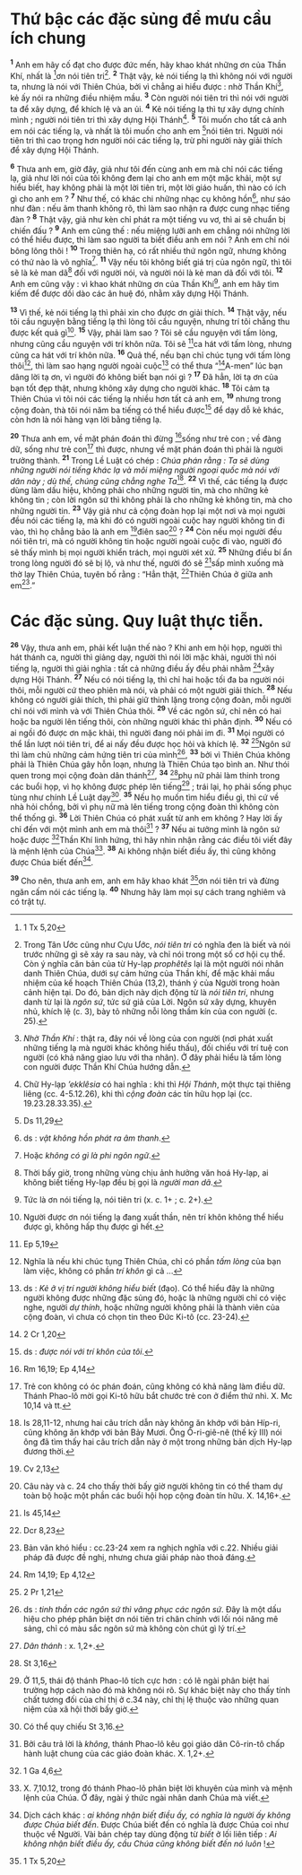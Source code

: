 # Thứ bậc các đặc sủng để mưu cầu ích chung

<sup><b>1</b></sup> Anh em hãy cố đạt cho được đức mến, hãy khao khát những ơn của Thần Khí, nhất là [^1@-68709927-f21b-4fa9-ae75-a3951e73fcc8]ơn nói tiên tri[^1-68709927-f21b-4fa9-ae75-a3951e73fcc8]. <sup><b>2</b></sup> Thật vậy, kẻ nói tiếng lạ thì không nói với người ta, nhưng là nói với Thiên Chúa, bởi vì chẳng ai hiểu được : nhờ Thần Khí[^2-68709927-f21b-4fa9-ae75-a3951e73fcc8], kẻ ấy nói ra những điều nhiệm mầu. <sup><b>3</b></sup> Còn người nói tiên tri thì nói với người ta để xây dựng, để khích lệ và an ủi. <sup><b>4</b></sup> Kẻ nói tiếng lạ thì tự xây dựng chính mình ; người nói tiên tri thì xây dựng Hội Thánh[^3-68709927-f21b-4fa9-ae75-a3951e73fcc8]. <sup><b>5</b></sup> Tôi muốn cho tất cả anh em nói các tiếng lạ, và nhất là tôi muốn cho anh em [^2@-68709927-f21b-4fa9-ae75-a3951e73fcc8]nói tiên tri. Người nói tiên tri thì cao trọng hơn người nói các tiếng lạ, trừ phi người này giải thích để xây dựng Hội Thánh.

<sup><b>6</b></sup> Thưa anh em, giờ đây, giả như tôi đến cùng anh em mà chỉ nói các tiếng lạ, giả như lời nói của tôi không đem lại cho anh em một mặc khải, một sự hiểu biết, hay không phải là một lời tiên tri, một lời giáo huấn, thì nào có ích gì cho anh em ? <sup><b>7</b></sup> Như thế, có khác chi những nhạc cụ không hồn[^4-68709927-f21b-4fa9-ae75-a3951e73fcc8], như sáo như đàn : nếu âm thanh không rõ, thì làm sao nhận ra được cung nhạc tiếng đàn ? <sup><b>8</b></sup> Thật vậy, giả như kèn chỉ phát ra một tiếng vu vơ, thì ai sẽ chuẩn bị chiến đấu ? <sup><b>9</b></sup> Anh em cũng thế : nếu miệng lưỡi anh em chẳng nói những lời có thể hiểu được, thì làm sao người ta biết điều anh em nói ? Anh em chỉ nói bông lông thôi ! <sup><b>10</b></sup> Trong thiên hạ, có rất nhiều thứ ngôn ngữ, nhưng không có thứ nào là vô nghĩa[^5-68709927-f21b-4fa9-ae75-a3951e73fcc8]. <sup><b>11</b></sup> Vậy nếu tôi không biết giá trị của ngôn ngữ, thì tôi sẽ là kẻ man dã[^6-68709927-f21b-4fa9-ae75-a3951e73fcc8] đối với người nói, và người nói là kẻ man dã đối với tôi. <sup><b>12</b></sup> Anh em cũng vậy : vì khao khát những ơn của Thần Khí[^7-68709927-f21b-4fa9-ae75-a3951e73fcc8], anh em hãy tìm kiếm để được dồi dào các ân huệ đó, nhằm xây dựng Hội Thánh.

<sup><b>13</b></sup> Vì thế, kẻ nói tiếng lạ thì phải xin cho được ơn giải thích. <sup><b>14</b></sup> Thật vậy, nếu tôi cầu nguyện bằng tiếng lạ thì lòng tôi cầu nguyện, nhưng trí tôi chẳng thu được kết quả gì[^8-68709927-f21b-4fa9-ae75-a3951e73fcc8]. <sup><b>15</b></sup> Vậy, phải làm sao ? Tôi sẽ cầu nguyện với tấm lòng, nhưng cũng cầu nguyện với trí khôn nữa. Tôi sẽ [^3@-68709927-f21b-4fa9-ae75-a3951e73fcc8]ca hát với tấm lòng, nhưng cũng ca hát với trí khôn nữa. <sup><b>16</b></sup> Quả thế, nếu bạn chỉ chúc tụng với tấm lòng thôi[^9-68709927-f21b-4fa9-ae75-a3951e73fcc8], thì làm sao hạng người ngoài cuộc[^10-68709927-f21b-4fa9-ae75-a3951e73fcc8] có thể thưa “[^4@-68709927-f21b-4fa9-ae75-a3951e73fcc8]A-men” lúc bạn dâng lời tạ ơn, vì người đó không biết bạn nói gì ? <sup><b>17</b></sup> Đã hẳn, lời tạ ơn của bạn tốt đẹp thật, nhưng không xây dựng cho người khác. <sup><b>18</b></sup> Tôi cảm tạ Thiên Chúa vì tôi nói các tiếng lạ nhiều hơn tất cả anh em, <sup><b>19</b></sup> nhưng trong cộng đoàn, thà tôi nói năm ba tiếng có thể hiểu được[^11-68709927-f21b-4fa9-ae75-a3951e73fcc8] để dạy dỗ kẻ khác, còn hơn là nói hàng vạn lời bằng tiếng lạ.

<sup><b>20</b></sup> Thưa anh em, về mặt phán đoán thì đừng [^5@-68709927-f21b-4fa9-ae75-a3951e73fcc8]sống như trẻ con ; về đàng dữ, sống như trẻ con[^12-68709927-f21b-4fa9-ae75-a3951e73fcc8] thì được, nhưng về mặt phán đoán thì phải là người trưởng thành. <sup><b>21</b></sup> Trong Lề Luật có chép : _Chúa phán rằng : Ta sẽ dùng những người nói tiếng khác lạ và môi miệng người ngoại quốc mà nói với dân này ; dù thế, chúng cũng chẳng nghe Ta_[^13-68709927-f21b-4fa9-ae75-a3951e73fcc8]. <sup><b>22</b></sup> Vì thế, các tiếng lạ được dùng làm dấu hiệu, không phải cho những người tin, mà cho những kẻ không tin ; còn lời ngôn sứ thì không phải là cho những kẻ không tin, mà cho những người tin. <sup><b>23</b></sup> Vậy giả như cả cộng đoàn họp lại một nơi và mọi người đều nói các tiếng lạ, mà khi đó có người ngoài cuộc hay người không tin đi vào, thì họ chẳng bảo là anh em [^6@-68709927-f21b-4fa9-ae75-a3951e73fcc8]điên sao[^14-68709927-f21b-4fa9-ae75-a3951e73fcc8] ? <sup><b>24</b></sup> Còn nếu mọi người đều nói tiên tri, mà có người không tin hoặc người ngoài cuộc đi vào, người đó sẽ thấy mình bị mọi người khiển trách, mọi người xét xử. <sup><b>25</b></sup> Những điều bí ẩn trong lòng người đó sẽ bị lộ, và như thế, người đó sẽ [^7@-68709927-f21b-4fa9-ae75-a3951e73fcc8]sấp mình xuống mà thờ lạy Thiên Chúa, tuyên bố rằng : “Hẳn thật, [^8@-68709927-f21b-4fa9-ae75-a3951e73fcc8]Thiên Chúa ở giữa anh em[^15-68709927-f21b-4fa9-ae75-a3951e73fcc8].”

# Các đặc sủng. Quy luật thực tiễn.

<sup><b>26</b></sup> Vậy, thưa anh em, phải kết luận thế nào ? Khi anh em hội họp, người thì hát thánh ca, người thì giảng dạy, người thì nói lời mặc khải, người thì nói tiếng lạ, người thì giải nghĩa : tất cả những điều ấy đều phải nhằm [^9@-68709927-f21b-4fa9-ae75-a3951e73fcc8]xây dựng Hội Thánh. <sup><b>27</b></sup> Nếu có nói tiếng lạ, thì chỉ hai hoặc tối đa ba người nói thôi, mỗi người cứ theo phiên mà nói, và phải có một người giải thích. <sup><b>28</b></sup> Nếu không có người giải thích, thì phải giữ thinh lặng trong cộng đoàn, mỗi người chỉ nói với mình và với Thiên Chúa thôi. <sup><b>29</b></sup> Về các ngôn sứ, chỉ nên có hai hoặc ba người lên tiếng thôi, còn những người khác thì phân định. <sup><b>30</b></sup> Nếu có ai ngồi đó được ơn mặc khải, thì người đang nói phải im đi. <sup><b>31</b></sup> Mọi người có thể lần lượt nói tiên tri, để ai nấy đều được học hỏi và khích lệ. <sup><b>32</b></sup> [^10@-68709927-f21b-4fa9-ae75-a3951e73fcc8]Ngôn sứ thì làm chủ những cảm hứng tiên tri của mình[^16-68709927-f21b-4fa9-ae75-a3951e73fcc8], <sup><b>33</b></sup> bởi vì Thiên Chúa không phải là Thiên Chúa gây hỗn loạn, nhưng là Thiên Chúa tạo bình an. Như thói quen trong mọi cộng đoàn dân thánh[^17-68709927-f21b-4fa9-ae75-a3951e73fcc8], <sup><b>34</b></sup> [^11@-68709927-f21b-4fa9-ae75-a3951e73fcc8]phụ nữ phải làm thinh trong các buổi họp, vì họ không được phép lên tiếng[^18-68709927-f21b-4fa9-ae75-a3951e73fcc8] ; trái lại, họ phải sống phục tùng như chính Lề Luật dạy[^19-68709927-f21b-4fa9-ae75-a3951e73fcc8]. <sup><b>35</b></sup> Nếu họ muốn tìm hiểu điều gì, thì cứ về nhà hỏi chồng, bởi vì phụ nữ mà lên tiếng trong cộng đoàn thì không còn thể thống gì. <sup><b>36</b></sup> Lời Thiên Chúa có phát xuất từ anh em không ? Hay lời ấy chỉ đến với một mình anh em mà thôi[^20-68709927-f21b-4fa9-ae75-a3951e73fcc8] ? <sup><b>37</b></sup> Nếu ai tưởng mình là ngôn sứ hoặc được [^12@-68709927-f21b-4fa9-ae75-a3951e73fcc8]Thần Khí linh hứng, thì hãy nhìn nhận rằng các điều tôi viết đây là mệnh lệnh của Chúa[^21-68709927-f21b-4fa9-ae75-a3951e73fcc8]. <sup><b>38</b></sup> Ai không nhận biết điều ấy, thì cũng không được Chúa biết đến[^22-68709927-f21b-4fa9-ae75-a3951e73fcc8].

<sup><b>39</b></sup> Cho nên, thưa anh em, anh em hãy khao khát [^13@-68709927-f21b-4fa9-ae75-a3951e73fcc8]ơn nói tiên tri và đừng ngăn cấm nói các tiếng lạ. <sup><b>40</b></sup> Nhưng hãy làm mọi sự cách trang nghiêm và có trật tự.

[^1-68709927-f21b-4fa9-ae75-a3951e73fcc8]: Trong Tân Ước cũng như Cựu Ước, _nói tiên tri_ có nghĩa đen là biết và nói trước những gì sẽ xảy ra sau này, và chỉ nói trong một số cơ hội cụ thể. Còn ý nghĩa căn bản của từ Hy-lạp _prophêtês_ lại là một người nói nhân danh Thiên Chúa, dưới sự cảm hứng của Thần khí, để mặc khải mầu nhiệm của kế hoạch Thiên Chúa (13,2), thánh ý của Người trong hoàn cảnh hiện tại. Do đó, bản dịch này dịch động từ là _nói tiên tri_, nhưng danh từ lại là _ngôn sứ_, tức sứ giả của Lời. Ngôn sứ xây dựng, khuyên nhủ, khích lệ (c. 3), bày tỏ những nỗi lòng thầm kín của con người (c. 25).

[^2-68709927-f21b-4fa9-ae75-a3951e73fcc8]: _Nhờ Thần Khí_ : thật ra, đây nói về lòng của con người (nơi phát xuất những tiếng lạ mà người khác không hiểu thấu), đối chiếu với trí tuệ con người (có khả năng giao lưu với tha nhân). Ở đây phải hiểu là tấm lòng con người được Thần Khí Chúa hướng dẫn.

[^3-68709927-f21b-4fa9-ae75-a3951e73fcc8]: Chữ Hy-lạp _’ekklêsia_ có hai nghĩa : khi thì _Hội Thánh_, một thực tại thiêng liêng (cc. 4-5.12.26), khi thì _cộng đoàn_ các tín hữu họp lại (cc. 19.23.28.33.35).

[^4-68709927-f21b-4fa9-ae75-a3951e73fcc8]: ds : _vật không hồn phát ra âm thanh_.

[^5-68709927-f21b-4fa9-ae75-a3951e73fcc8]: Hoặc _không có gì là phi ngôn ngữ_.

[^6-68709927-f21b-4fa9-ae75-a3951e73fcc8]: Thời bấy giờ, trong những vùng chịu ảnh hưởng văn hoá Hy-lạp, ai không biết tiếng Hy-lạp đều bị gọi là _người man dã_.

[^7-68709927-f21b-4fa9-ae75-a3951e73fcc8]: Tức là ơn nói tiếng lạ, nói tiên tri (x. c. 1+ ; c. 2+).

[^8-68709927-f21b-4fa9-ae75-a3951e73fcc8]: Người được ơn nói tiếng lạ đang xuất thần, nên trí khôn không thể hiểu được gì, không hấp thụ được gì hết.

[^9-68709927-f21b-4fa9-ae75-a3951e73fcc8]: Nghĩa là nếu khi chúc tụng Thiên Chúa, chỉ có phần _tấm lòng_ của bạn làm việc, không có phần _trí khôn_ gì cả ...

[^10-68709927-f21b-4fa9-ae75-a3951e73fcc8]: ds : _Kẻ ở vị trí người không hiểu biết_ (đạo). Có thể hiểu đây là những người không được những đặc sủng đó, hoặc là những người chỉ có việc nghe, người _dự thính_, hoặc những người không phải là thành viên của cộng đoàn, vì chưa có chọn tin theo Đức Ki-tô (cc. 23-24).

[^11-68709927-f21b-4fa9-ae75-a3951e73fcc8]: ds : _được nói với trí khôn của tôi_.

[^12-68709927-f21b-4fa9-ae75-a3951e73fcc8]: Trẻ con không có óc phán đoán, cũng không có khả năng làm điều dữ. Thánh Phao-lô mời gọi Ki-tô hữu bắt chước trẻ con ở điểm thứ nhì. X. Mc 10,14 và tt.

[^13-68709927-f21b-4fa9-ae75-a3951e73fcc8]: Is 28,11-12, nhưng hai câu trích dẫn này không ăn khớp với bản Híp-ri, cũng không ăn khớp với bản Bảy Mươi. Ông Ô-ri-giê-nê (thế kỷ III) nói ông đã tìm thấy hai câu trích dẫn này ở một trong những bản dịch Hy-lạp đương thời.

[^14-68709927-f21b-4fa9-ae75-a3951e73fcc8]: Câu này và c. 24 cho thấy thời bấy giờ người không tin có thể tham dự toàn bộ hoặc một phần các buổi hội họp cộng đoàn tín hữu. X. 14,16+.

[^15-68709927-f21b-4fa9-ae75-a3951e73fcc8]: Bản văn khó hiểu : cc.23-24 xem ra nghịch nghĩa với c.22. Nhiều giải pháp đã được đề nghị, nhưng chưa giải pháp nào thoả đáng.

[^16-68709927-f21b-4fa9-ae75-a3951e73fcc8]: ds : _tinh thần các ngôn sứ thì vâng phục các ngôn sứ_. Đây là một dấu hiệu cho phép phân biệt ơn nói tiên tri chân chính với lối nói năng mê sảng, chỉ có màu sắc ngôn sứ mà không còn chút gì lý trí.

[^17-68709927-f21b-4fa9-ae75-a3951e73fcc8]: _Dân thánh_ : x. 1,2+.

[^18-68709927-f21b-4fa9-ae75-a3951e73fcc8]: Ở 11,5, thái độ thánh Phao-lô tích cực hơn : có lẽ ngài phân biệt hai trường hợp cách nào đó mà không nói rõ. Sự khác biệt này cho thấy tính chất tương đối của chỉ thị ở c.34 này, chỉ thị lệ thuộc vào những quan niệm của xã hội thời bấy giờ.

[^19-68709927-f21b-4fa9-ae75-a3951e73fcc8]: Có thể quy chiếu St 3,16.

[^20-68709927-f21b-4fa9-ae75-a3951e73fcc8]: Bởi câu trả lời là _không_, thánh Phao-lô kêu gọi giáo dân Cô-rin-tô chấp hành luật chung của các giáo đoàn khác. X. 1,2+.

[^21-68709927-f21b-4fa9-ae75-a3951e73fcc8]: X. 7,10.12, trong đó thánh Phao-lô phân biệt lời khuyên của mình và mệnh lệnh của Chúa. Ở đây, ngài ý thức ngài nhân danh Chúa mà viết.

[^22-68709927-f21b-4fa9-ae75-a3951e73fcc8]: Dịch cách khác : _ai không nhận biết điều ấy, có nghĩa là người ấy không được Chúa biết đến_. Được Chúa biết đến có nghĩa là được Chúa coi như thuộc về Người. Vài bản chép tay dùng động từ _biết_ ở lối liên tiếp : _Ai không nhận biết điều ấy, cầu Chúa cũng không biết đến nó luôn_ !

[^1@-68709927-f21b-4fa9-ae75-a3951e73fcc8]: 1 Tx 5,20

[^2@-68709927-f21b-4fa9-ae75-a3951e73fcc8]: Ds 11,29

[^3@-68709927-f21b-4fa9-ae75-a3951e73fcc8]: Ep 5,19

[^4@-68709927-f21b-4fa9-ae75-a3951e73fcc8]: 2 Cr 1,20

[^5@-68709927-f21b-4fa9-ae75-a3951e73fcc8]: Rm 16,19; Ep 4,14

[^6@-68709927-f21b-4fa9-ae75-a3951e73fcc8]: Cv 2,13

[^7@-68709927-f21b-4fa9-ae75-a3951e73fcc8]: Is 45,14

[^8@-68709927-f21b-4fa9-ae75-a3951e73fcc8]: Dcr 8,23

[^9@-68709927-f21b-4fa9-ae75-a3951e73fcc8]: Rm 14,19; Ep 4,12

[^10@-68709927-f21b-4fa9-ae75-a3951e73fcc8]: 2 Pr 1,21

[^11@-68709927-f21b-4fa9-ae75-a3951e73fcc8]: St 3,16

[^12@-68709927-f21b-4fa9-ae75-a3951e73fcc8]: 1 Ga 4,6

[^13@-68709927-f21b-4fa9-ae75-a3951e73fcc8]: 1 Tx 5,20
